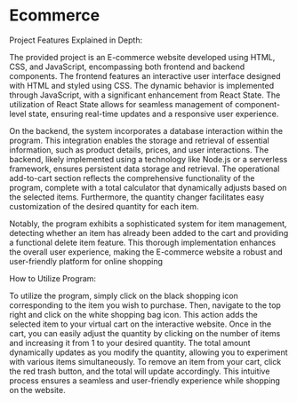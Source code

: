 # Ecommerce

Project Features Explained in Depth:

The provided project is an E-commerce website developed using HTML, CSS, and JavaScript, encompassing both frontend and backend components. The frontend features an interactive user interface designed with HTML and styled using CSS. The dynamic behavior is implemented through JavaScript, with a significant enhancement from React State. The utilization of React State allows for seamless management of component-level state, ensuring real-time updates and a responsive user experience.

On the backend, the system incorporates a database interaction within the program. This integration enables the storage and retrieval of essential information, such as product details, prices, and user interactions. The backend, likely implemented using a technology like Node.js or a serverless framework, ensures persistent data storage and retrieval. The operational add-to-cart section reflects the comprehensive functionality of the program, complete with a total calculator that dynamically adjusts based on the selected items. Furthermore, the quantity changer facilitates easy customization of the desired quantity for each item.

Notably, the program exhibits a sophisticated system for item management, detecting whether an item has already been added to the cart and providing a functional delete item feature. This thorough implementation enhances the overall user experience, making the E-commerce website a robust and user-friendly platform for online shopping

How to Utilize Program:

To utilize the program, simply click on the black shopping icon corresponding to the item you wish to purchase. Then, navigate to the top right and click on the white shopping bag icon. This action adds the selected item to your virtual cart on the interactive website. Once in the cart, you can easily adjust the quantity by clicking on the number of items and increasing it from 1 to your desired quantity. The total amount dynamically updates as you modify the quantity, allowing you to experiment with various items simultaneously. To remove an item from your cart, click the red trash button, and the total will update accordingly. This intuitive process ensures a seamless and user-friendly experience while shopping on the website.
